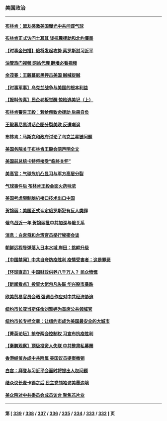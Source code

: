 ### 美国政治
---
#### [布林肯：盟友感激美国曝光中共间谍气球](../../pages/ncid1078159/n13933535.md?02200445) 
#### [布林肯正式访问土耳其 谈抗震援助和北约僵局](../../pages/ncid1078159/n13933520.md?02200445) 
#### [【时事金扫描】俄将发起攻势 索罗斯怼习近平](../../pages/ncid1078159/n13932824.md?02200445) 
#### [油管热门视频 网站代理 翻墙必看视频](http://138.2.39.72:81/youtube.html?epic-marker?02200445)
#### [余茂春：王毅慕尼黑抨击美国 贼喊捉贼](../../pages/ncid1078159/n13933469.md?02200445) 
#### [【时事军事】乌克兰战争与美国的根本利益](../../pages/ncid1078159/n13933036.md?02200445) 
#### [【报料传真】民企老板觉醒 惊险逃美记（上）](../../pages/ncid1078159/n13933035.md?02200445) 
#### [布林肯警告王毅：若给俄致命援助 后果自负](../../pages/ncid1078159/n13933006.md?02200445) 
#### [王毅慕尼黑讲话企图分裂美欧 反遭嘲讽](../../pages/ncid1078159/n13932976.md?02200445) 
#### [布林肯：马斯克和政府讨论了乌克兰星链问题](../../pages/ncid1078159/n13932961.md?02200445) 
#### [美国务院关于布林肯王毅会晤声明全文](../../pages/ncid1078159/n13932947.md?02200445) 
#### [美国前总统卡特将接受“临终关怀”](../../pages/ncid1078159/n13932939.md?02200445) 
#### [美高官：气球危机凸显习与军方高层分裂](../../pages/ncid1078159/n13932877.md?02200445) 
#### [气球事件后 布林肯王毅会面火药味浓](../../pages/ncid1078159/n13932907.md?02200445) 
#### [美国考虑限制脑机接口技术出口中国](../../pages/ncid1078159/n13932875.md?02200445) 
#### [贺锦丽：美国正式认定俄罗斯犯有反人类罪](../../pages/ncid1078159/n13932829.md?02200445) 
#### [俄乌战近一年 贺锦丽批中共加深与俄关系](../../pages/ncid1078159/n13932832.md?02200445) 
#### [消息：白宫将和台湾官员举行秘密会谈](../../pages/ncid1078159/n13932768.md?02200445) 
#### [朝鲜远程导弹落入日本水域 岸田：挑衅升级](../../pages/ncid1078159/n13932704.md?02200445) 
#### [【中国禁闻】中共自夸防疫胜利 疫情受害者：这是罪恶](../../pages/ncid1078159/n13932250.md?02200445) 
#### [【环球直击】中国财政供养八千万人？ 民众愤慨](../../pages/ncid1078159/n13932172.md?02200445) 
#### [【新闻看点】投资大佬包凡失联 华兴股市暴跌](../../pages/ncid1078159/n13932293.md?02200445) 
#### [欧美贸易官员会晤 强调合作应对中共经济胁迫](../../pages/ncid1078159/n13932458.md?02200445) 
#### [纽约市长亚当斯任命刘雅婷为首席公共领域官](../../pages/ncid1078159/n13932421.md?02200445) 
#### [纽约市长专栏文章：让纽约市成为美国最安全的大城市](../../pages/ncid1078159/n13932417.md?02200445) 
#### [【菁英论坛】抢夺两会控制权 习宣布抗疫胜利](../../pages/ncid1078159/n13932294.md?02200445) 
#### [【秦鹏观察】顶级投资人失联 中共整肃私募圈](../../pages/ncid1078159/n13932302.md?02200445) 
#### [香港经贸办成中共附属 美国议员提案撤销](../../pages/ncid1078159/n13932393.md?02200445) 
#### [白宫：拜登与习近平会面时将提出人权问题](../../pages/ncid1078159/n13932316.md?02200445) 
#### [继众议长麦卡锡之后 民主党领袖访美墨边境](../../pages/ncid1078159/n13932328.md?02200445) 
#### [美众院对中共委员会成员访台 聚焦芯片业](../../pages/ncid1078159/n13932185.md?02200445) 

---
#### 第 [ [339](./339.md?02200445) / [338](./338.md?02200445) / [337](./337.md?02200445) / [336](./336.md?02200445) / [335](./335.md?02200445) / [334](./334.md?02200445) / [333](./333.md?02200445) / [332](./332.md?02200445) ] 页
